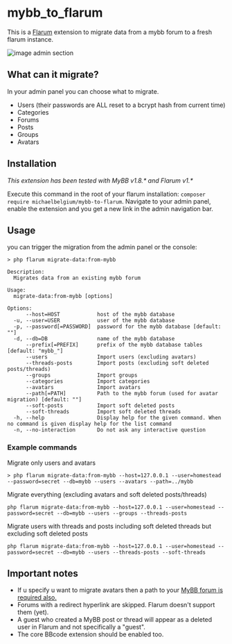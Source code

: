 # mybb_to_flarum

This is a [Flarum](https://flarum.org/) extension to migrate data from a mybb forum to a fresh flarum instance.

![image admin section](http://puu.sh/CrA3x.png)

## What can it migrate?

In your admin panel you can choose what to migrate.

* Users (their passwords are ALL reset to a bcrypt hash from current time)
* Categories
* Forums
* Posts
* Groups
* Avatars

## Installation

*This extension has been tested with MyBB v1.8.\* and Flarum v1.\**

Execute this command in the root of your flarum installation: `composer require michaelbelgium/mybb-to-flarum`. Navigate to your admin panel, enable the extension and you get a new link in the admin navigation bar.

## Usage
you can trigger the migration from the admin panel or the console:

```
> php flarum migrate-data:from-mybb

Description:
  Migrates data from an existing mybb forum

Usage:
  migrate-data:from-mybb [options]

Options:
      --host=HOST            host of the mybb database
  -u, --user=USER            user of the mybb database
  -p, --password[=PASSWORD]  password for the mybb database [default: ""]
  -d, --db=DB                name of the mybb database
      --prefix[=PREFIX]      prefix of the mybb database tables [default: "mybb_"]
      --users                Import users (excluding avatars)
      --threads-posts        Import posts (excluding soft deleted posts/threads)
      --groups               Import groups
      --categories           Import categories
      --avatars              Import avatars
      --path[=PATH]          Path to the mybb forum (used for avatar migration) [default: ""]
      --soft-posts           Import soft deleted posts
      --soft-threads         Import soft deleted threads
  -h, --help                 Display help for the given command. When no command is given display help for the list command
  -n, --no-interaction       Do not ask any interactive question
```

### Example commands

Migrate only users and avatars
```
> php flarum migrate-data:from-mybb --host=127.0.0.1 --user=homestead --password=secret --db=mybb --users --avatars --path=../mybb
```

Migrate everything (excluding avatars and soft deleted posts/threads)
```
php flarum migrate-data:from-mybb --host=127.0.0.1 --user=homestead --password=secret --db=mybb --users --groups --threads-posts
```

Migrate users with threads and posts including soft deleted threads but excluding soft deleted posts
```
php flarum migrate-data:from-mybb --host=127.0.0.1 --user=homestead --password=secret --db=mybb --users --threads-posts --soft-threads
```
## Important notes
* If u specify u want to migrate avatars then a path to your <u>MyBB forum is required also.</u>
* Forums with a redirect hyperlink are skipped. Flarum doesn't support them (yet).
* A guest who created a MyBB post or thread will appear as a deleted user in Flarum and not specifically a "guest".
* The core BBcode extension should be enabled too.